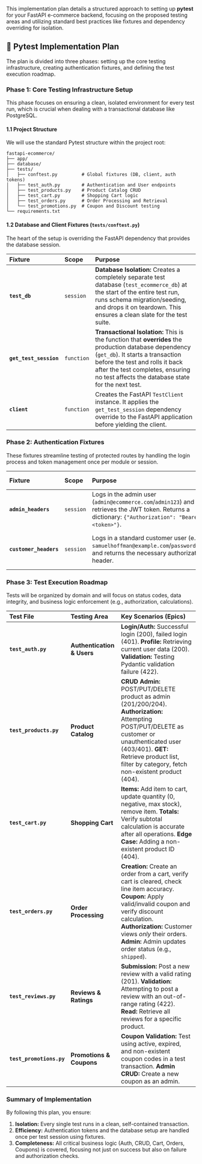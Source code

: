 This implementation plan details a structured approach to setting up **pytest** for your FastAPI e-commerce backend, focusing on the proposed testing areas and utilizing standard best practices like fixtures and dependency overriding for isolation.

## 📝 Pytest Implementation Plan

The plan is divided into three phases: setting up the core testing infrastructure, creating authentication fixtures, and defining the test execution roadmap.

### Phase 1: Core Testing Infrastructure Setup

This phase focuses on ensuring a clean, isolated environment for every test run, which is crucial when dealing with a transactional database like PostgreSQL.

#### 1.1 Project Structure

We will use the standard Pytest structure within the project root:

```
fastapi-ecommerce/
├── app/
├── database/
├── tests/
│   ├── conftest.py         # Global fixtures (DB, client, auth tokens)
│   ├── test_auth.py        # Authentication and User endpoints
│   ├── test_products.py    # Product Catalog CRUD
│   ├── test_cart.py        # Shopping Cart logic
│   ├── test_orders.py      # Order Processing and Retrieval
│   └── test_promotions.py  # Coupon and Discount testing
└── requirements.txt
```

#### 1.2 Database and Client Fixtures (`tests/conftest.py`)

The heart of the setup is overriding the FastAPI dependency that provides the database session.

| Fixture | Scope | Purpose |
| :--- | :--- | :--- |
| **`test_db`** | `session` | **Database Isolation:** Creates a completely separate test database (`test_ecommerce_db`) at the start of the entire test run, runs schema migration/seeding, and drops it on teardown. This ensures a clean slate for the test suite. |
| **`get_test_session`** | `function` | **Transactional Isolation:** This is the function that **overrides** the production database dependency (`get_db`). It starts a transaction before the test and rolls it back after the test completes, ensuring no test affects the database state for the next test. |
| **`client`** | `function` | Creates the FastAPI `TestClient` instance. It applies the `get_test_session` dependency override to the FastAPI application before yielding the client. |

### Phase 2: Authentication Fixtures

These fixtures streamline testing of protected routes by handling the login process and token management once per module or session.

| Fixture | Scope | Purpose | Required Seeding |
| :--- | :--- | :--- | :--- |
| **`admin_headers`** | `session` | Logs in the admin user (`admin@ecommerce.com`/`admin123`) and retrieves the JWT token. Returns a dictionary: `{"Authorization": "Bearer <token>"}`. | Admin user must be seeded. |
| **`customer_headers`** | `session` | Logs in a standard customer user (e.g., `samuelhoffman@example.com`/`password123`) and returns the necessary authorization header. | At least one customer must be seeded. |

### Phase 3: Test Execution Roadmap

Tests will be organized by domain and will focus on status codes, data integrity, and business logic enforcement (e.g., authorization, calculations).

| Test File | Testing Area | Key Scenarios (Epics) |
| :--- | :--- | :--- |
| **`test_auth.py`** | **Authentication & Users** | **Login/Auth:** Successful login (200), failed login (401). **Profile:** Retrieving current user data (200). **Validation:** Testing Pydantic validation failure (422). |
| **`test_products.py`** | **Product Catalog** | **CRUD Admin:** POST/PUT/DELETE product as admin (201/200/204). **Authorization:** Attempting POST/PUT/DELETE as customer or unauthenticated user (403/401). **GET:** Retrieve product list, filter by category, fetch non-existent product (404). |
| **`test_cart.py`** | **Shopping Cart** | **Items:** Add item to cart, update quantity (0, negative, max stock), remove item. **Totals:** Verify subtotal calculation is accurate after all operations. **Edge Case:** Adding a non-existent product ID (404). |
| **`test_orders.py`** | **Order Processing** | **Creation:** Create an order from a cart, verify cart is cleared, check line item accuracy. **Coupon:** Apply valid/invalid coupon and verify discount calculation. **Authorization:** Customer views *only* their orders. **Admin:** Admin updates order status (e.g., `shipped`). |
| **`test_reviews.py`** | **Reviews & Ratings** | **Submission:** Post a new review with a valid rating (201). **Validation:** Attempting to post a review with an out-of-range rating (422). **Read:** Retrieve all reviews for a specific product. |
| **`test_promotions.py`** | **Promotions & Coupons** | **Coupon Validation:** Test using active, expired, and non-existent coupon codes in a test transaction. **Admin CRUD:** Create a new coupon as an admin. |

### Summary of Implementation

By following this plan, you ensure:

1.  **Isolation:** Every single test runs in a clean, self-contained transaction.
2.  **Efficiency:** Authentication tokens and the database setup are handled once per test session using fixtures.
3.  **Completeness:** All critical business logic (Auth, CRUD, Cart, Orders, Coupons) is covered, focusing not just on success but also on failure and authorization checks.
